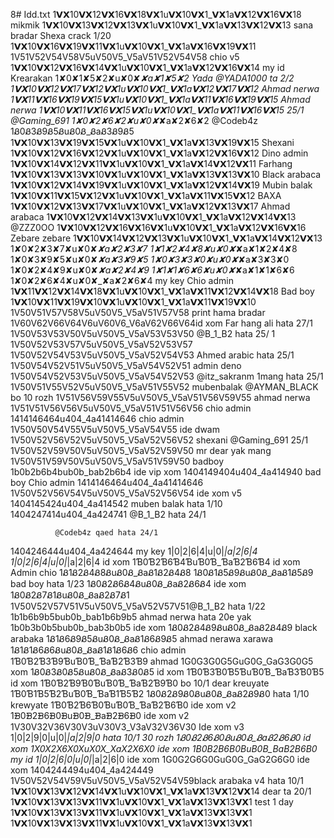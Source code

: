 8# Idd.txt
1𝗩𝗫10𝗩𝗫12𝗩𝗫16𝗩𝗫18𝗩𝗫1u𝗩𝗫10𝗩𝗫1_𝗩𝗫1a𝗩𝗫12𝗩𝗫16𝗩𝗫18  mikmik
1𝗩𝗫10𝗩𝗫13𝗩𝗫12𝗩𝗫13𝗩𝗫1u𝗩𝗫10𝗩𝗫1_𝗩𝗫1a𝗩𝗫13𝗩𝗫12𝗩𝗫13 sana bradar
Shexa crack 1/20 1𝗩𝗫10𝗩𝗫16𝗩𝗫19𝗩𝗫11𝗩𝗫1u𝗩𝗫10𝗩𝗫1_𝗩𝗫1a𝗩𝗫16𝗩𝗫19𝗩𝗫11
1V51V52V54V58V5uV50V5_V5aV51V52V54V58 chio v5
1𝗩𝗫10𝗩𝗫12𝗩𝗫16𝗩𝗫14𝗩𝗫1u𝗩𝗫10𝗩𝗫1_𝗩𝗫1a𝗩𝗫12𝗩𝗫16𝗩𝗫14 my id
Krearakan
1✘0✘1✘5✘2✘u✘0✘_✘a✘1✘5✘2
Yada @YADA1000 ta 2/2 1𝗩𝗫10𝗩𝗫12𝗩𝗫17𝗩𝗫12𝗩𝗫1u𝗩𝗫10𝗩𝗫1_𝗩𝗫1a𝗩𝗫12𝗩𝗫17𝗩𝗫12
Ahmad nerwa 1𝗩𝗫11𝗩𝗫16𝗩𝗫19𝗩𝗫15𝗩𝗫1u𝗩𝗫10𝗩𝗫1_𝗩𝗫1a𝗩𝗫11𝗩𝗫16𝗩𝗫19𝗩𝗫15
Ahmad nerwa 1𝗩𝗫10𝗩𝗫11𝗩𝗫16𝗩𝗫15𝗩𝗫1u𝗩𝗫10𝗩𝗫1_𝗩𝗫1a𝗩𝗫11𝗩𝗫16𝗩𝗫15 25/1
@Gaming_691 1✘0✘2✘6✘2✘u✘0✘_✘a✘2✘6✘2 
@Codeb4z 
1Ᏸ0Ᏸ3Ᏸ9Ᏸ5ᏰuᏰ0Ᏸ_ᏰaᏰ3Ᏸ9Ᏸ5 1𝗩𝗫10𝗩𝗫13𝗩𝗫19𝗩𝗫15𝗩𝗫1u𝗩𝗫10𝗩𝗫1_𝗩𝗫1a𝗩𝗫13𝗩𝗫19𝗩𝗫15
Shexani 1𝗩𝗫10𝗩𝗫12𝗩𝗫16𝗩𝗫12𝗩𝗫1u𝗩𝗫10𝗩𝗫1_𝗩𝗫1a𝗩𝗫12𝗩𝗫16𝗩𝗫12
Dino admin 1𝗩𝗫10𝗩𝗫14𝗩𝗫12𝗩𝗫11𝗩𝗫1u𝗩𝗫10𝗩𝗫1_𝗩𝗫1a𝗩𝗫14𝗩𝗫12𝗩𝗫11
Farhang 1𝗩𝗫10𝗩𝗫13𝗩𝗫13𝗩𝗫10𝗩𝗫1u𝗩𝗫10𝗩𝗫1_𝗩𝗫1a𝗩𝗫13𝗩𝗫13𝗩𝗫10
Black arabaca 1𝗩𝗫10𝗩𝗫12𝗩𝗫14𝗩𝗫19𝗩𝗫1u𝗩𝗫10𝗩𝗫1_𝗩𝗫1a𝗩𝗫12𝗩𝗫14𝗩𝗫19
Mubin balak 1𝗩𝗫10𝗩𝗫11𝗩𝗫15𝗩𝗫12𝗩𝗫1u𝗩𝗫10𝗩𝗫1_𝗩𝗫1a𝗩𝗫11𝗩𝗫15𝗩𝗫12
BAXA 1𝗩𝗫10𝗩𝗫12𝗩𝗫13𝗩𝗫17𝗩𝗫1u𝗩𝗫10𝗩𝗫1_𝗩𝗫1a𝗩𝗫12𝗩𝗫13𝗩𝗫17
Ahmad arabaca 1𝗩𝗫10𝗩𝗫12𝗩𝗫14𝗩𝗫13𝗩𝗫1u𝗩𝗫10𝗩𝗫1_𝗩𝗫1a𝗩𝗫12𝗩𝗫14𝗩𝗫13
@ZZZ0OO  1𝗩𝗫10𝗩𝗫12𝗩𝗫16𝗩𝗫16𝗩𝗫1u𝗩𝗫10𝗩𝗫1_𝗩𝗫1a𝗩𝗫12𝗩𝗫16𝗩𝗫16
Zebare zebare 1𝗩𝗫10𝗩𝗫14𝗩𝗫12𝗩𝗫13𝗩𝗫1u𝗩𝗫10𝗩𝗫1_𝗩𝗫1a𝗩𝗫14𝗩𝗫12𝗩𝗫13
1✘0✘2✘3✘7✘u✘0✘_✘a✘2✘3✘7
1✘1✘2✘4✘8✘u✘0✘_✘a✘1✘2✘4✘8
1✘0✘3✘9✘5✘u✘0✘_✘a✘3✘9✘5
1✘0✘3✘3✘0✘u✘0✘_✘a✘3✘3✘0
1✘0✘2✘4✘9✘u✘0✘_✘a✘2✘4✘9
1✘1✘1✘6✘6✘u✘0✘_✘a✘1✘1✘6✘6
1✘0✘2✘6✘4✘u✘0✘_✘a✘2✘6✘4  my key
Chio admin 1𝗩𝗫11𝗩𝗫12𝗩𝗫14𝗩𝗫18𝗩𝗫1u𝗩𝗫10𝗩𝗫1_𝗩𝗫1a𝗩𝗫11𝗩𝗫12𝗩𝗫14𝗩𝗫18
Bad boy 1𝗩𝗫10𝗩𝗫11𝗩𝗫19𝗩𝗫10𝗩𝗫1u𝗩𝗫10𝗩𝗫1_𝗩𝗫1a𝗩𝗫11𝗩𝗫19𝗩𝗫10
1V50V51V57V58V5uV50V5_V5aV51V57V58 print hama bradar
1V60V62V66V64V6uV60V6_V6aV62V66V64id xom
Far hang ali hata 27/1 1V50V53V53V50V5uV50V5_V5aV53V53V50
@B_1_B2 hata 25/ 1 1V50V52V53V57V5uV50V5_V5aV52V53V57
1V50V52V54V53V5uV50V5_V5aV52V54V53  Ahmed arabic hata 25/1
1V50V54V52V51V5uV50V5_V5aV54V52V51 admin deno
1V50V54V52V53V5uV50V5_V5aV54V52V53 @itz_sakranm  1mang hata  25/1
1V50V51V55V52V5uV50V5_V5aV51V55V52 mubenbalak
                      @AYMAN_BLACK  bo 10 rozh
1V51V56V59V55V5uV50V5_V5aV51V56V59V55 ahmad nerwa
1V51V51V56V56V5uV50V5_V5aV51V51V56V56 chio admin
1414146464u404_4a41414646  chio admin
1V50V50V54V55V5uV50V5_V5aV54V55 ide dwam 1V50V52V56V52V5uV50V5_V5aV52V56V52 shexani @Gaming_691 25/1
1V50V52V59V50V5uV50V5_V5aV52V59V50 mr dear yak mang
1V50V51V59V50V5uV50V5_V5aV51V59V50 badboy
1b0b2b6b4bub0b_bab2b6b4 ide vip xom
1404149404u404_4a414940 bad boy
Chio admin 1414146464u404_4a41414646
1V50V52V56V54V5uV50V5_V5aV52V56V54 ide xom v5
1404145424u404_4a414542  muben balak hata 1/10
1404247414u404_4a424741  @B_1_B2 hata 24/1

              @Codeb4z qaed hata 24/1
1404246444u404_4a424644 my key
1|0|2|6|4|u|0|_|a|2|6|4
1|0|2|6|4|u|0|_|a|2|6|4 id xom
1Ɓ0Ɓ2Ɓ6Ɓ4ƁuƁ0Ɓ_ƁaƁ2Ɓ6Ɓ4  id xom
Admin chio 1Ᏸ1Ᏸ2Ᏸ4Ᏸ8ᏰuᏰ0Ᏸ_ᏰaᏰ1Ᏸ2Ᏸ4Ᏸ8
1Ᏸ0Ᏸ1Ᏸ5Ᏸ9ᏰuᏰ0Ᏸ_ᏰaᏰ1Ᏸ5Ᏸ9  bad boy hata 1/23
1Ᏸ0Ᏸ2Ᏸ6Ᏸ4ᏰuᏰ0Ᏸ_ᏰaᏰ2Ᏸ6Ᏸ4 ide xom
1Ᏸ0Ᏸ2Ᏸ7Ᏸ1ᏰuᏰ0Ᏸ_ᏰaᏰ2Ᏸ7Ᏸ1 1V50V52V57V51V5uV50V5_V5aV52V57V51@B_1_B2  hata 1/22
1b1b6b9b5bub0b_bab1b6b9b5 ahmad nerwa hata 20e yak
1b0b3b0b5bub0b_bab3b0b5  ide xom
1Ᏸ0Ᏸ2Ᏸ4Ᏸ9ᏰuᏰ0Ᏸ_ᏰaᏰ2Ᏸ4Ᏸ9 black arabaka
1Ᏸ1Ᏸ6Ᏸ9Ᏸ5ᏰuᏰ0Ᏸ_ᏰaᏰ1Ᏸ6Ᏸ9Ᏸ5 ahmad nerawa xarawa
1Ᏸ1Ᏸ1Ᏸ6Ᏸ6ᏰuᏰ0Ᏸ_ᏰaᏰ1Ᏸ1Ᏸ6Ᏸ6  chio admin
1Ɓ0Ɓ2Ɓ3Ɓ9ƁuƁ0Ɓ_ƁaƁ2Ɓ3Ɓ9 ahmad 
1G0G3G0G5GuG0G_GaG3G0G5  xom
1Ᏸ0Ᏸ3Ᏸ0Ᏸ5ᏰuᏰ0Ᏸ_ᏰaᏰ3Ᏸ0Ᏸ5 id xom
1Ɓ0Ɓ3Ɓ0Ɓ5ƁuƁ0Ɓ_ƁaƁ3Ɓ0Ɓ5 id xom
1Ɓ0Ɓ2Ɓ9Ɓ0ƁuƁ0Ɓ_ƁaƁ2Ɓ9Ɓ0  bo 10/1 dear kreuyate
1Ɓ0Ɓ1Ɓ5Ɓ2ƁuƁ0Ɓ_ƁaƁ1Ɓ5Ɓ2 
1Ᏸ0Ᏸ2Ᏸ9Ᏸ0ᏰuᏰ0Ᏸ_ᏰaᏰ2Ᏸ9Ᏸ0 hata 1/10 krewyate
1Ɓ0Ɓ2Ɓ6Ɓ0ƁuƁ0Ɓ_ƁaƁ2Ɓ6Ɓ0  ide xom v2
1ᗽ0ᗽ2ᗽ6ᗽ0ᗽuᗽ0ᗽ_ᗽaᗽ2ᗽ6ᗽ0  ide xom v2
1V30V32V36V30V3uV30V3_V3aV32V36V30  Ide xom v3
1|0|2|9|0|u|0|_|a|2|9|0 hata 10/1 30 rozh
1Ᏸ0Ᏸ2Ᏸ6Ᏸ0ᏰuᏰ0Ᏸ_ᏰaᏰ2Ᏸ6Ᏸ0   id xom
1X0X2X6X0XuX0X_XaX2X6X0     ide xom
1B0B2B6B0BuB0B_BaB2B6B0    my id 
1|0|2|6|0|u|0|_|a|2|6|0   ide xom
1G0G2G6G0GuG0G_GaG2G6G0  ide xom
1404244494u404_4a424449  1V50V52V54V59V5uV50V5_V5aV52V54V59black arabaka v4 hata 10/1
1𝗩𝗫10𝗩𝗫13𝗩𝗫12𝗩𝗫14𝗩𝗫1u𝗩𝗫10𝗩𝗫1_𝗩𝗫1a𝗩𝗫13𝗩𝗫12𝗩𝗫14 dear  ta 20/1
1𝗩𝗫10𝗩𝗫13𝗩𝗫13𝗩𝗫11𝗩𝗫1u𝗩𝗫10𝗩𝗫1_𝗩𝗫1a𝗩𝗫13𝗩𝗫13𝗩𝗫1 test 1 day
1𝗩𝗫10𝗩𝗫13𝗩𝗫13𝗩𝗫11𝗩𝗫1u𝗩𝗫10𝗩𝗫1_𝗩𝗫1a𝗩𝗫13𝗩𝗫13𝗩𝗫1
1𝗩𝗫10𝗩𝗫13𝗩𝗫13𝗩𝗫11𝗩𝗫1u𝗩𝗫10𝗩𝗫1_𝗩𝗫1a𝗩𝗫13𝗩𝗫13𝗩𝗫1
